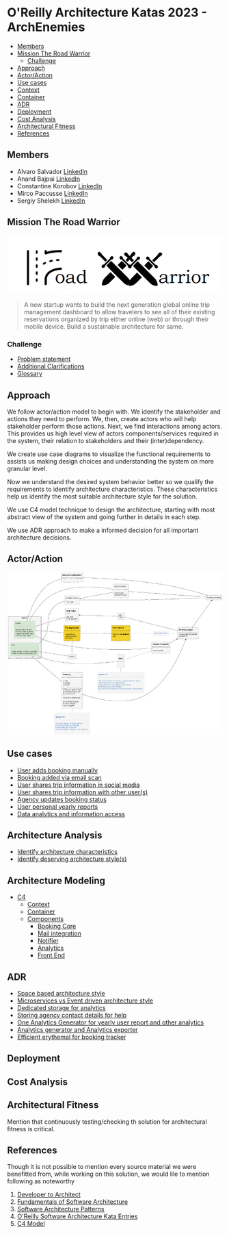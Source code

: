 # O'Reilly Architecture Katas 2023 - ArchEnemies

* [Members](#members)
* [Mission The Road Warrior](#mission-the-road-warrior)
  * [Challenge](#challenge)
* [Approach](#approach)
* [Actor/Action](#actor/action)
* [Use cases](#use-cases)
* [Context](#context)
* [Container](#container)
* [ADR](#adr)
* [Deployment](#deployment)
* [Cost Analysis](#cost-analysis)
* [Architectural Fitness](#architectural-fitness)
* [References](#references)

## Members

- Alvaro Salvador [LinkedIn](https://www.linkedin.com/in/alvarorafael/)
- Anand Bajpai [LinkedIn](https://www.linkedin.com/in/bajpai-anand)
- Constantine Korobov [LinkedIn](https://www.linkedin.com/in/ckorobov/)
- Mirco Paccusse [LinkedIn](https://www.linkedin.com/in/mirco-paccusse-97525012/)
- Sergiy Shelekh [LinkedIn](https://www.linkedin.com/in/proxitrone/)

## Mission The Road Warrior

![](/assets/logo_road_warrior.png)

>A new startup wants to build the next generation global online trip management dashboard to allow travelers to see all of their existing reservations organized by trip either online (web) or through their mobile device. Build a sustainable architecture for same.


### Challenge

- [Problem statement](/doc/md/problem.md)
- [Additional Clarifications](/doc/md/clarification.md)
- [Glossary](/doc/md/glossary.md)

## Approach

We follow actor/action model to begin with. We identify the stakeholder and actions they need to perform. We, then, create actors who will help stakeholder perform those actions. Next, we find interactions among actors. This provides us high level view of actors components/services required in the system, their relation to stakeholders and their (inter)dependency. 

We create use case diagrams to visualize the functional requirements to assists us making design choices and understanding the system on more granular level.

Now we understand the desired system behavior better so we qualify the requirements to identify architecture characteristics. These characteristics help us identify the most suitable architecture style for the solution. 

We use C4 model technique to design the architecture, starting with most abstract view of the system and going further in details in each step.

We use ADR approach to make a informed decision for all important architecture decisions.

## Actor/Action


![](/doc/actor-action.png)


## Use cases

- [User adds booking manually](./doc/use_cases/user_add_booking_manually.md)
- [Booking added via email scan](./doc/use_cases/booking_added_via_email_scan.md)
- [User shares trip information in social media](./doc/use_cases/user_share_trip_on_social_media.md)
- [User shares trip information with other user(s) ](./doc/use_cases/user_share_with_other_user.md)
- [Agency updates booking status](./doc/use_cases/agency_updates_booking_status.md)
- [User personal yearly reports](./doc/use_cases/user_yearly_report.md)
- [Data analytics and information access](/doc/use_cases/analytics_and_reporting.md)

## Architecture Analysis

- [Identify architecture characteristics](/doc/md/arch-char.md)
- [Identify deserving architecture style(s)](/doc/md/arch-style.md)

## Architecture Modeling

* [C4](doc/md/c4.md)
  * [Context](doc/md/c4.md#context)
  * [Container](doc/md/c4.md#container)
  * [Components](doc/md/c4.md#components)
    * [Booking Core](doc/md/c4.md#booking-core)
    * [Mail integration](doc/md/c4.md#mail-integration)
    * [Notifier](doc/md/c4.md#notifier)
    * [Analytics](doc/md/c4.md#analytics)
    * [Front End](doc/md/c4.md#front-end)


## ADR

- [Space based architecture style](/doc/adr/0001-arch-style-space-based.md)
- [Microservices vs Event driven architecture style](/doc/adr/0002-arch-style-microservices-vs-event-driven.md)
- [Dedicated storage for analytics](/doc/adr/0003-dedicated-db-for-analytics-usage.md)
- [Storing agency contact details for help](/doc/adr/0004-store-agency-contact-for-help.md)
- [One Analytics Generator for yearly user report and other analytics](/doc/adr/0005-data-reporter-and-analytics-generator.md)
- [Analytics generator and Analytics exporter](/doc/adr/0006-analytics-generator-and-analytics-exporter.md)
- [Efficient erythemal for booking tracker](/doc/adr/0006-efficient-oriented-algorithm-for-booking-tracker.md)


## Deployment

## Cost Analysis

## Architectural Fitness

Mention that continuously testing/checking th solution for architectural fitness is critical.

## References

Though it is not possible to mention every source material we were benefitted from, while working on this solution, we would lile to mention following as noteworthy

1. [Developer to Architect](https://www.developertoarchitect.com/)
2. [Fundamentals of Software Architecture](https://www.oreilly.com/library/view/fundamentals-of-software/9781492043447/)
3. [Software Architecture Patterns](https://www.oreilly.com/library/view/software-architecture-patterns/9781491971437/)
4. [O'Reilly Software Architecture Kata Entries](https://github.com/tekiegirl/SoftwareArchitectureResources/blob/main/Resources/OReillyKata.md)
5. [C4 Model](https://c4model.com/)
